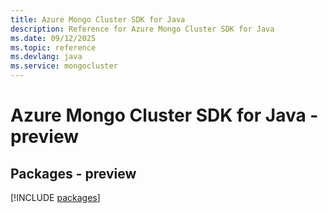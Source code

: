 ```yaml
---
title: Azure Mongo Cluster SDK for Java
description: Reference for Azure Mongo Cluster SDK for Java
ms.date: 09/12/2025
ms.topic: reference
ms.devlang: java
ms.service: mongocluster
---
```

# Azure Mongo Cluster SDK for Java - preview
## Packages - preview
[!INCLUDE [packages](mongo-cluster-index.md)]